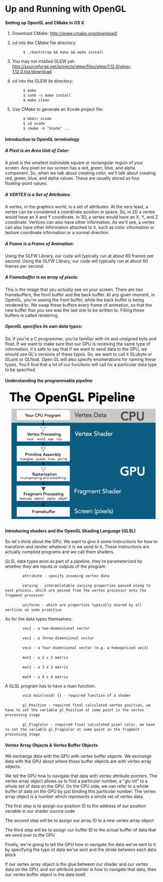 Up and Running with OpenGL
==========================

#### Setting up OpenGL and CMake in OS X
1. Download CMake: http://www.cmake.org/download/
2. cd into the CMake file directory:


            $ ./bootstrap && make && make install
3. You may not intalled GLEW yet: http://sourceforge.net/projects/glew/files/glew/1.12.0/glew-1.12.0.tgz/download
4. cd into the GLEW ile directory: 


            $ make
            $ sudo -s make install
            $ make clean
3. Use CMake to generate an Xcode project file:


            $ mkdir xcode
            $ cd xcode
            $ cmake -G "Xcode" ..

#### Introduction to OpenGL terminology
##### A Pixel is an Area Unit of Color:
A pixel is the smallest indivisible square or rectangular region of your screen. Any pixel on our screen has a red, green, blue, and alpha component. So, when we talk about creating color, we'll talk about creating red, green, blue, and alpha values. These are usually stored as four floating-point values.

##### A VERTEX is a Set of Attributes:
A vertex, in the graphics world, is a set of attributes. At the very least, a vertex can be considered a coordinate position in space.
So, in 2D a vertex would have an X and Y coordinate. In 3D, a vertex would have an X, Y, and Z coordinate. Vertices can also have other information. As we'll see, a vertex can also have other information attached to it, such as color information or texture coordinate information or a normal direction.

##### A Frame is a Frame of Animation:
Using the GLFW Library, our code will typically run at about 60 frames per second. Using the GLFW Library, our code will typically run at about 60 frames per second.

##### A Framebuffer is an array of pixels:
This is the image that you actually see on your screen. There are two framebuffers, the front buffer and the back buffer. At any given moment, in OpenGL, you're seeing the front buffer, while the back buffer is being rendered to. We swap these buffers every frame of animation, so that the new buffer that you see was the last one to be written to. Filling these buffers is called rendering.

##### OpenGL specifies its own data types:
So, if you're a C programmer, you're familiar with int and unsigned byte and float. If we want to make sure that our GPU is receiving the same type of information, it's safe to say that if we want to send data to the GPU, we should use GL's versions of these types. So, we want to call it GLubyte or GLuint or GLfloat. Open GL will also specify enumerations for naming these types. You'll find that a lot of our functions will call for a particular data type to be specified.

#### Understanding the programmable pipeline
![OSM](pipeline.png)

#### Introducing shaders and the OpenGL Shading Language (GLSL)
So let's think about the GPU. We want to give it some instructions for how to transform and render whatever it is we send to it. These instructions are actually complied programs and we call them shaders.

GLSL data types exist as part of a pipeline, they're parameterized by whether they are inputs or outputs of the program:
            
            attribute - specify incoming vertex data

            varying - interpolatable varying properties passed along to next process, which are passed from the vertex processor onto the fragment processor

            uniforms - which are properties typically shared by all vertices on some primitive

As for the data types themselves:
            
            vec2 - a two-dimensional vector

            vec3 - a three-dimensional vector

            vec4 - a four-dimensional vector (e.g. a homogenized vec3)

            mat2 - a 2 x 2 matrix

            mat3 - a 3 x 3 matrix

            mat4 - a 4 x 4 matrix

A GLSL program has to have a main function:
            
            void main(void) {} - required function of a shader

            gl_Position - required final calculated vertex position, we have to set the variable gl_Position at some point in the vertex processing stage

            gl_FlagColor - required final calculated pixel color, we have to set the variable gl_FragColor at some point in the fragment processing stage

#### Vertex Array Objects & Vertex Buffer Objects
We exchange data with the GPU with vertex buffer objects. We exchange data with the GPU about where those buffer objects are with vertex array objects.

We tell the GPU how to navigate that data with vertex attribute pointers. The vertex array object allows us to find a particular number, a "glu int" to a whole set of data on the GPU. On the CPU side, we can refer to a whole buffer of data on the GPU by just binding this particular number. The vertex array object is a number which represents a whole set of vertex data.

The first step is to assign our position ID to the address of our position variable in our shader source code

The second step will be to assign our array ID to a new vertex array object

The third step will be to assign our buffer ID to the actual buffer of data that we send over to the GPU

Finally, we're going to tell the GPU how to navigate the data we've sent to it by specifying the type of data we've sent and the stride between each data block

If our vertex array object is the glue between our shader and our vertex data on the GPU, and our attribute pointer is how to navigate that data, then our vertex buffer object is the data itself.
